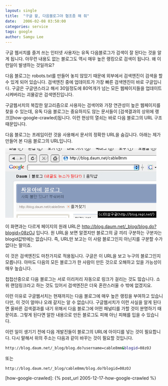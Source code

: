 ```yaml
---
layout: single
title:  "구글 왈, 다음블로그야 협조좀 해 줘"
date:   2006-02-08 03:50:00
categories: service
tags: google
author: Samgu Lee
---
```

구글 웹서치를 즐겨 쓰는 인터넷 사용자는 유독 다음블로그가 검색이 잘 된다는 것을 알게 됩니다. 아무런 내용도 없는 블로그도 역시 매우 높은 랭킹으로 검색이 됩니다. 왜 이런일이 발생하는 것일까요?

다음 블로그는 robots.txt를 만들어 놓지 않았기 때문에 외부에서 검색엔진이 검색을 할 수 있게 되어 있습니다. 검색엔진 중에 업데이트가 가장 빠른 검색엔진이 바로 구글입니다. 구글은 구글댄스라고 해서 30일정도에 80억개가 넘는 모든 웹페이지들을 업데이트 시켜버리는 괴물같은 검색엔진입니다.

구글웹서치의 복잡한 알고리즘으로 사용자는 검색어와 가장 연관성이 높은 웹페이지를 찾을 수 있는데, 유독 다음 블로그는 중요하지도 않는 문서들이 [검색결과의 상위에 랭크][how-google-crawled]됩니다. 이런 현상의 열쇠는 바로 다음 블로그의 URL 구조 때문입니다.

다음 블로그는 프레임이란 것을 사용해서 문서의 정확한 URL을 숨김니다. 아래는 제가 만들어 본 다음 블로그의 URL입니다.

![다음 블로그의 URL](/assets/daum_blog_url.jpg)

이 화면과는 다르게 페이지의 원래 URL은 http://blog.daum.net/_blog/blog.do?blogid=08zOJ 입니다. 원 URL을 보면 알겠지만 블로그의 글 끼리 구분하는 구분자는 blogid값밖에는 없습니다. 즉, URL만 보고는 이 사람 블로그인지 아닌지를 구분할 수가 없다는 말이죠.

이 것은 검색엔진도 마찬가지로 적용됩니다. 구글은 이 URL을 보고 누구의 블로그인지 모릅니다. 아마도 다음의 모든 블로그가 한 사람이 만든 것으로 오해하고 있을 가능성이 매우 높습니다.

첩첩산중으로 다음 블로그는 서로 이리저리 자동으로 링크가 걸리는 것도 많습니다. 소위 랜덤링크라고 하는 것도 있어서 검색엔진은 더욱 혼란스러울 수 밖에 없겠지요.

이런 이유로 구글웹서치는 현재까지는 다음 블로그에 매우 높은 랭킹을 부여하고 있습니다만, 이 것이 얼마나 오래 갈지는 알 수 없습니다. 구글웹서치가 이런 사실을 알게 된다면 올바른 검색결과를 내기 위해서 다음 블로그에 어떤 패널티를 가할 것이 분명하기 때문이죠. 그렇게 된다면 알찬 내용으로 만든 블로그도 피해 아닌 피해를 입을 수 있습니다.

이런 일이 생기기 전에 다음 개발진들이 블로그의 URL에 아이디를 넣는 것이 필요합니다. 다시 말해서 위의 주소는 다음과 같이 바꾸는 것이 필요할 것입니다.

```sh
http://blog.daum.net/_blog/blog.do?username=cable8mm&blogid=08zOJ
```

또는

```sh
http://blog.daum.net/_blog/cable8mm/blog.do?blogid=08zOJ
```

[how-google-crawled]: {% post_url 2005-12-17-how-google-crawled %}
